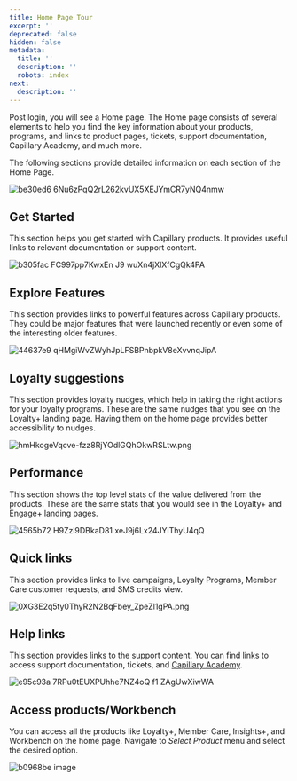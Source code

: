 ```yaml
---
title: Home Page Tour
excerpt: ''
deprecated: false
hidden: false
metadata:
  title: ''
  description: ''
  robots: index
next:
  description: ''
---
```

Post login, you will see a Home page. The Home page consists of several elements to help you find the key information about your products, programs, and links to product pages, tickets, support documentation, Capillary Academy, and much more.

The following sections provide detailed information on each section of the Home Page.

![be30ed6 6Nu6zPqQ2rL262kvUX5XEJYmCR7yNQ4nmw](https://files.readme.io/be30ed6-6Nu6zPqQ2rL262kvUX5XEJYmCR7yNQ4nmw.png)

## Get Started

This section helps you get started with Capillary products. It provides useful links to relevant documentation or support content.

![b305fac FC997pp7KwxEn J9 wuXn4jXlXfCgQk4PA](https://files.readme.io/b305fac-FC997pp7KwxEn_J9_wuXn4jXlXfCgQk4PA.png)

## Explore Features

This section provides links to powerful features across Capillary products. They could be major features that were launched recently or even some of the interesting older features.

![44637e9 qHMgiWvZWyhJpLFSBPnbpkV8eXvvnqJipA](https://files.readme.io/44637e9-qHMgiWvZWyhJpLFSBPnbpkV8eXvvnqJipA.png)

## Loyalty suggestions

This section provides loyalty nudges, which help in taking the right actions for your loyalty programs. These are the same nudges that you see on the Loyalty+ landing page. Having them on the home page provides better accessibility to nudges.

![](https://files.readme.io/854a42f-hmHkogeVqcve-fzz8RjYOdlGQhOkwRSLtw.png "hmHkogeVqcve-fzz8RjYOdlGQhOkwRSLtw.png")

## Performance

This section shows the top level stats of the value delivered from the products. These are the same stats that you would see in the Loyalty+ and Engage+ landing pages.

![4565b72 H9Zzl9DBkaD81 xeJ9j6Lx24JYlThyU4qQ](https://files.readme.io/4565b72-H9Zzl9DBkaD81-xeJ9j6Lx24JYlThyU4qQ.png)

## Quick links

This section provides links to live campaigns, Loyalty Programs, Member Care customer requests, and SMS credits view.

![](https://files.readme.io/cc3e766-0XG3E2q5ty0ThyR2N2BqFbey_ZpeZl1gPA.png "0XG3E2q5ty0ThyR2N2BqFbey_ZpeZl1gPA.png")

## Help links

This section provides links to the support content. You can find links to access support documentation, tickets, and [Capillary Academy](https://academy.capillarytech.com/learn).

![e95c93a 7RPu0tEUXPUhhe7NZ4oQ f1 ZAgUwXiwWA](https://files.readme.io/e95c93a-7RPu0tEUXPUhhe7NZ4oQ_f1_ZAgUwXiwWA.png)

## Access products/Workbench

You can access all the products like Loyalty+, Member Care, Insights+, and Workbench on the home page. Navigate to *Select Product* menu and select the desired option.

![b0968be image](https://files.readme.io/b0968be-image.png)